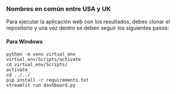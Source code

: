 ### Nombres en común entre USA y UK

Para ejecutar la aplicación web con los resultados, debes clonar el repositorio y una vez dentro se deben seguir los siguientes pasos:

#### Para Windows

```
python -m venv virtual_env
virtual_env/Scripts/activate
cd virtual_env/Scripts/
activate
cd ../../
pip install -r requirements.txt
streamlit run dashboard.py
```